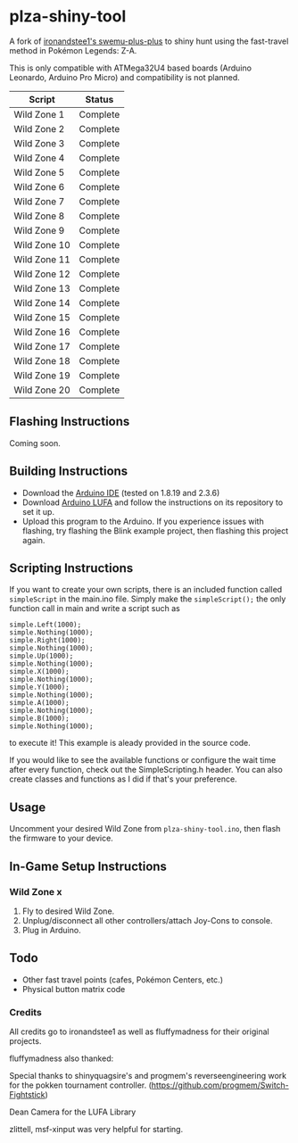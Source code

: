# plza-shiny-tool

A fork of [ironandstee1's swemu-plus-plus](https://github.com/ironandstee1/swemu-plus-plus) to shiny hunt using the fast-travel
method in Pokémon Legends: Z-A. 

This is only compatible with ATMega32U4 based boards (Arduino Leonardo, Arduino Pro Micro) and compatibility is not planned.  

| Script        | Status |
| ------------- | ------------- |
| Wild Zone 1   | Complete | 
| Wild Zone 2   | Complete | 
| Wild Zone 3   | Complete | 
| Wild Zone 4   | Complete | 
| Wild Zone 5   | Complete | 
| Wild Zone 6   | Complete | 
| Wild Zone 7   | Complete | 
| Wild Zone 8   | Complete | 
| Wild Zone 9   | Complete | 
| Wild Zone 10  | Complete | 
| Wild Zone 11  | Complete | 
| Wild Zone 12  | Complete | 
| Wild Zone 13  | Complete | 
| Wild Zone 14  | Complete | 
| Wild Zone 15  | Complete | 
| Wild Zone 16  | Complete | 
| Wild Zone 17  | Complete | 
| Wild Zone 18  | Complete | 
| Wild Zone 19  | Complete | 
| Wild Zone 20  | Complete | 

## Flashing Instructions

Coming soon.

## Building Instructions

- Download the [Arduino IDE](https://www.arduino.cc/en/software/) (tested on 1.8.19 and 2.3.6)
- Download [Arduino LUFA](https://github.com/Palatis/Arduino-Lufa) and follow the instructions on its repository to set it up.
- Upload this program to the Arduino. If you experience issues with flashing, try flashing the Blink example project, then flashing this project again.

## Scripting Instructions

If you want to create your own scripts, there is an included function called ```simpleScript``` in the main.ino file. Simply make the ```simpleScript();``` the only function call in main and write a script such as

```  
simple.Left(1000);
simple.Nothing(1000);
simple.Right(1000);
simple.Nothing(1000);
simple.Up(1000);
simple.Nothing(1000);
simple.X(1000);
simple.Nothing(1000);
simple.Y(1000);
simple.Nothing(1000);
simple.A(1000);
simple.Nothing(1000);
simple.B(1000);
simple.Nothing(1000);
```

to execute it! This example is aleady provided in the source code. 

If you would like to see the available functions or configure the wait time after every function, check out the SimpleScripting.h header. You can also create classes and functions as I did if that's your preference. 

## Usage

Uncomment your desired Wild Zone from `plza-shiny-tool.ino`, then flash the firmware to your device.

## In-Game Setup Instructions

### Wild Zone x
1. Fly to desired Wild Zone.
2. Unplug/disconnect all other controllers/attach Joy-Cons to console.
3. Plug in Arduino.

## Todo

- Other fast travel points (cafes, Pokémon Centers, etc.)
- Physical button matrix code

### Credits

All credits go to ironandstee1 as well as fluffymadness for their original projects.

fluffymadness also thanked:

Special thanks to shinyquagsire's and progmem's reverseengineering work for the pokken tournament controller. (https://github.com/progmem/Switch-Fightstick)

Dean Camera for the LUFA Library

zlittell, msf-xinput was very helpful for starting.


